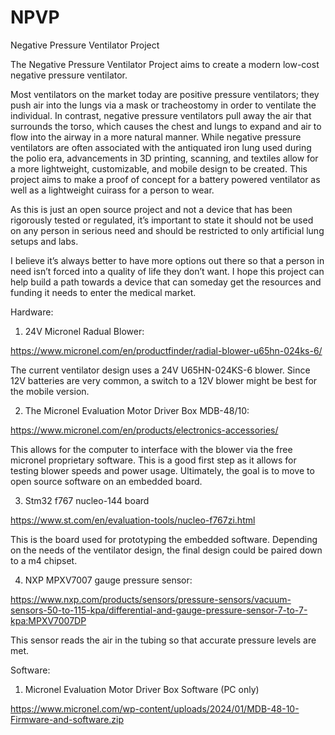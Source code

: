 # NPVP
Negative Pressure Ventilator Project

The Negative Pressure Ventilator Project aims to create a modern low-cost negative pressure ventilator.

Most ventilators on the market today are positive pressure ventilators; they push air into the lungs via a mask or tracheostomy in order to ventilate the individual. In contrast, negative pressure ventilators pull away the air that surrounds the torso, which causes the chest and lungs to expand and air to flow into the airway in a more natural manner. While negative pressure ventilators are often associated with the antiquated iron lung used during the polio era, advancements in 3D printing, scanning, and textiles allow for a more lightweight, customizable, and mobile design to be created. This project aims to make a proof of concept for a battery powered ventilator as well as a lightweight cuirass for a person to wear. 

As this is just an open source project and not a device that has been rigorously tested or regulated, it’s important to state it should not be used on any person in serious need and should be restricted to only artificial lung setups and labs. 

I believe it’s always better to have more options out there so that a person in need isn’t forced into a quality of life they don’t want. I hope this project can help build a path towards a device that can someday get the resources and funding it needs to enter the medical market.


Hardware:

1. 24V Micronel Radual Blower:

https://www.micronel.com/en/productfinder/radial-blower-u65hn-024ks-6/

The current ventilator design uses a 24V U65HN-024KS-6 blower. Since 12V batteries are very common, a switch to a 12V blower might be best for the mobile version.


2. The Micronel Evaluation Motor Driver Box MDB-48/10:

https://www.micronel.com/en/products/electronics-accessories/

This allows for the computer to interface with the blower via the free micronel proprietary software. This is a good first step as it allows for testing blower speeds and power usage. Ultimately, the goal is to move to open source software on an embedded board. 


3. Stm32 f767 nucleo-144 board

https://www.st.com/en/evaluation-tools/nucleo-f767zi.html

This is the board used for prototyping the embedded software. Depending on the needs of the ventilator design, the final design could be paired down to a m4 chipset. 

4. NXP MPXV7007 gauge pressure sensor:

https://www.nxp.com/products/sensors/pressure-sensors/vacuum-sensors-50-to-115-kpa/differential-and-gauge-pressure-sensor-7-to-7-kpa:MPXV7007DP

This sensor reads the air in the tubing so that accurate pressure levels are met. 


Software:

1. Micronel Evaluation Motor Driver Box Software (PC only)

https://www.micronel.com/wp-content/uploads/2024/01/MDB-48-10-Firmware-and-software.zip
